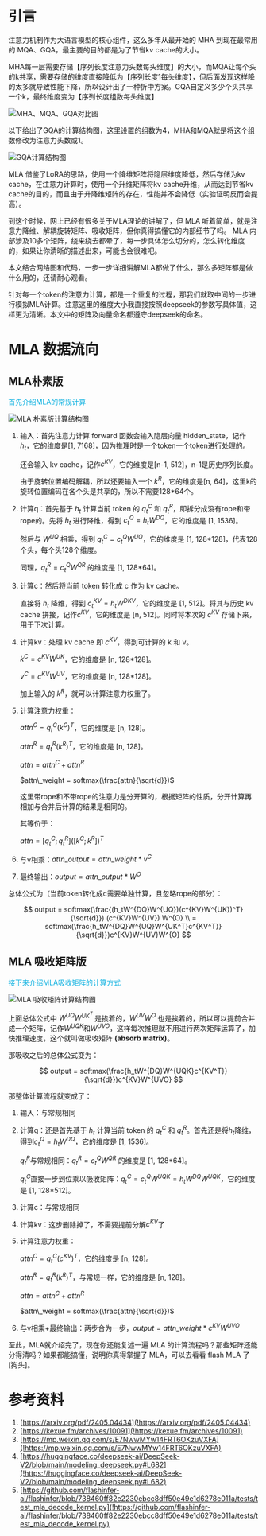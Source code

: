 # 引言

注意力机制作为大语言模型的核心组件，这么多年从最开始的 MHA 到现在最常用的 MQA、GQA，最主要的目的都是为了节省kv cache的大小。

MHA每一层需要存储【序列长度注意力头数每头维度】的大小，而MQA让每个头的k共享，需要存储的维度直接降低为【序列长度1每头维度】，但后面发现这样降的太多就导致性能下降，所以设计出了一种折中方案。GQA自定义多少个头共享一个k，最终维度变为【序列长度组数每头维度】

![MHA、MQA、GQA对比图](https://s3.bmp.ovh/imgs/2025/05/02/af5fe3eb5d013b2d.png)

以下给出了GQA的计算结构图，这里设置的组数为4，MHA和MQA就是将这个组数修改为注意力头数或1。

![GQA计算结构图](https://s3.bmp.ovh/imgs/2025/05/02/6db3ca6846ac2e30.png)

MLA 借鉴了LoRA的思路，使用一个降维矩阵将隐层维度降低，然后存储为kv cache，在注意力计算时，使用一个升维矩阵将kv cache升维，从而达到节省kv cache的目的，而且由于升降维矩阵的存在，性能并不会降低（实验证明反而会提高）。

到这个时候，网上已经有很多关于MLA理论的讲解了，但 MLA 听着简单，就是注意力降维、解耦旋转矩阵、吸收矩阵，但你真得搞懂它的内部细节了吗。
MLA 内部涉及10多个矩阵，绕来绕去都晕了，每一步具体怎么切分的，怎么转化维度的，如果让你清晰的描述出来，可能也会很难吧。

本文结合网络图和代码，一步一步详细讲解MLA都做了什么，那么多矩阵都是做什么用的，还请耐心观看。

针对每一个token的注意力计算，都是一个重复的过程，那我们就取中间的一步进行模拟MLA计算。注意这里的维度大小我直接按照deepseek的参数写具体值，这样更为清晰。本文中的矩阵及向量命名都遵守deepseek的命名。

# MLA 数据流向

## MLA朴素版

<font color="grayblue">首先介绍MLA的常规计算</font>

![MLA 朴素版计算结构图](https://s3.bmp.ovh/imgs/2025/05/02/11a583759cfc5c45.png)

1. 输入：首先注意力计算 forward 函数会输入隐层向量 hidden_state，记作$h_t$，它的维度是[1, 7168]，因为推理时是一个token一个token进行处理的。
   
   还会输入 kv cache，记作$c^{KV}$，它的维度是[n-1, 512]，n-1是历史序列长度。
   
   由于旋转位置编码解耦，所以还要输入一个 $k^R$，它的维度是[n, 64]，这里k的旋转位置编码在各个头是共享的，所以不需要128*64个。
2. 计算q：首先基于 $h_t$ 计算当前 token 的 $q_t^C$ 和 $q_t^R$，即拆分成没有rope和带rope的。先将 $h_t$ 进行降维，得到 $c_t^Q=h_tW^{DQ}$，它的维度是 [1, 1536]。
   
   然后与 $W^{UQ}$ 相乘，得到 $q_t^C=c_t^QW^{UQ}$，它的维度是 [1, 128*128]，代表128个头，每个头128个维度。
   
   同理，$q_t^R=c_t^QW^{QR}$ 的维度是 [1, 128*64]。
3. 计算c：然后将当前 token 转化成 c 作为 kv cache。
   
   直接将 $h_t$ 降维，得到 $c_t^{KV}=h_tW^{DKV}$，它的维度是 [1, 512]。将其与历史 kv cache 拼接，记作$c^{KV}$，它的维度是 [n, 512]。同时将本次的  $c^{KV}$ 存储下来，用于下次计算。
4. 计算kv：处理 kv cache 即 $c^{KV}$，得到可计算的 k 和 v。
   
   $k^C=c^{KV}W^{UK}$，它的维度是 [n, 128*128]。
   
   $v^C=c^{KV}W^{UV}$，它的维度是 [n, 128*128]。
   
   加上输入的 $k^R$，就可以计算注意力权重了。
5. 计算注意力权重：
   
   $attn^C = q_t^C(k^C)^T$，它的维度是 [n, 128]。
   
   $attn^R = q_t^R(k^R)^T$，它的维度是 [n, 128]。
   
   $attn = attn^C + attn^R$
   
   $attn\_weight = softmax(\frac{attn}{\sqrt{d}})$
   
   这里带rope和不带rope的注意力是分开算的，根据矩阵的性质，分开计算再相加与合并后计算的结果是相同的。
   
   其等价于：
   
   $attn = [q_t^C; q_t^R]([k^C; k^R])^T$
6. 与v相乘：$attn\_output = attn\_weight * v^C$
7. 最终输出：$output = attn\_output * W^{O}$

总体公式为（当前token转化成c需要单独计算，且忽略rope的部分）：

$$
output = softmax(\frac{(h_tW^{DQ}W^{UQ})(c^{KV}W^{UK})^T}{\sqrt{d}}) (c^{KV}W^{UV}) W^{O} \\
= softmax(\frac{h_tW^{DQ}W^{UQ}W^{UK^T}c^{KV^T}}{\sqrt{d}})c^{KV}W^{UV}W^{O}
$$

## MLA 吸收矩阵版

<font color="grayblue">接下来介绍MLA吸收矩阵的计算方式</font>

![MLA 吸收矩阵计算结构图](https://s3.bmp.ovh/imgs/2025/05/02/aa6f1f91280160ce.png)

上面总体公式中 $W^{UQ}W^{UK^T}$ 是挨着的，$W^{UV}W^{O}$ 也是挨着的，所以可以提前合并成一个矩阵，记作$W^{UQK}$和$W^{UVO}$，这样每次推理就不用进行两次矩阵运算了，加快推理速度，这个就叫做吸收矩阵 **(absorb matrix)**。

那吸收之后的总体公式变为：

$$
output = softmax(\frac{h_tW^{DQ}W^{UQK}c^{KV^T}}{\sqrt{d}})c^{KV}W^{UVO}
$$

那整体计算流程就变成了：

1. 输入：与常规相同
2. 计算q：还是首先基于 $h_t$ 计算当前 token 的 $q_t^C$ 和 $q_t^R$。首先还是将$h_t$降维，得到$c_t^Q=h_tW^{DQ}$，它的维度是 [1, 1536]。
   
   $q_t^R$与常规相同：$q_t^R=c_t^QW^{QR}$ 的维度是 [1, 128*64]。
   
   $q_t^C$直接一步到位乘以吸收矩阵：$q_t^C=c_t^QW^{UQK}=h_tW^{DQ}W^{UQK}$，它的维度是 [1, 128*512]。
3. 计算c：与常规相同
4. 计算kv：这步删除掉了，不需要提前分解$c^{KV}$了
5. 计算注意力权重：
   
   $attn^C = q_t^C(c^{KV})^T$，它的维度是 [n, 128]。
   
   $attn^R = q_t^R(k^R)^T$，与常规一样，它的维度是 [n, 128]。
   
   $attn = attn^C + attn^R$
   
   $attn\_weight = softmax(\frac{attn}{\sqrt{d}})$
6. 与v相乘+最终输出：两步合为一步，$output = attn\_weight * c^{KV}W^{UVO}$

至此，MLA就介绍完了，现在你还能复述一遍 MLA 的计算流程吗？那些矩阵还能分得清吗？如果都能搞懂，说明你真得掌握了 MLA，可以去看看 flash MLA 了[狗头]。

# 参考资料

1. [https://arxiv.org/pdf/2405.04434](!https://arxiv.org/pdf/2405.04434)
2. [https://kexue.fm/archives/10091](!https://kexue.fm/archives/10091)
3. [https://mp.weixin.qq.com/s/E7NwwMYw14FRT6OKzuVXFA](!https://mp.weixin.qq.com/s/E7NwwMYw14FRT6OKzuVXFA)
4. [https://huggingface.co/deepseek-ai/DeepSeek-V2/blob/main/modeling_deepseek.py#L682](!https://huggingface.co/deepseek-ai/DeepSeek-V2/blob/main/modeling_deepseek.py#L682)
5. [https://github.com/flashinfer-ai/flashinfer/blob/738460ff82e2230ebcc8dff50e49e1d6278e011a/tests/test_mla_decode_kernel.py](!https://github.com/flashinfer-ai/flashinfer/blob/738460ff82e2230ebcc8dff50e49e1d6278e011a/tests/test_mla_decode_kernel.py)
